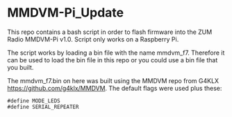 # MMDVM-Pi_Update

This repo contains a bash script in order to flash firmware into the ZUM Radio MMDVM-Pi v1.0. Script only works on a Raspberry Pi.

The script works by loading a bin file with the name mmdvm_f7. Therefore it can be used to load the bin file in this repo or you could use a bin file that you built.

The mmdvm_f7.bin on here was built using the MMDVM repo from G4KLX https://github.com/g4klx/MMDVM. The default flags were used plus these:

	#define MODE_LEDS
	#define SERIAL_REPEATER
